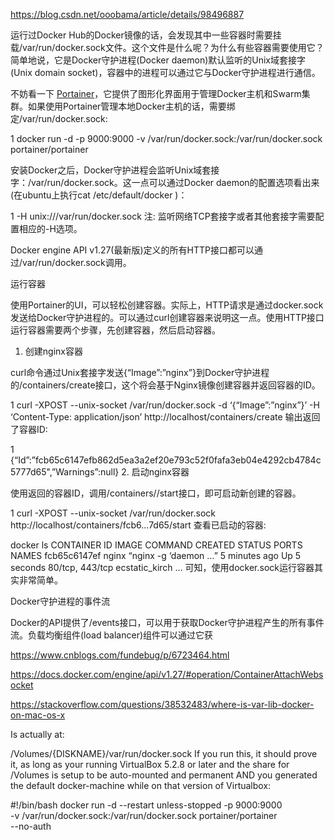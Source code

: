 https://blog.csdn.net/ooobama/article/details/98496887

运行过Docker Hub的Docker镜像的话，会发现其中一些容器时需要挂载/var/run/docker.sock文件。这个文件是什么呢？为什么有些容器需要使用它？简单地说，它是Docker守护进程(Docker daemon)默认监听的Unix域套接字(Unix domain socket)，容器中的进程可以通过它与Docker守护进程进行通信。


不妨看一下 [Portainer](http://portainer.io/)，它提供了图形化界面用于管理Docker主机和Swarm集群。如果使用Portainer管理本地Docker主机的话，需要绑定/var/run/docker.sock:

1
docker run -d -p 9000:9000 -v /var/run/docker.sock:/var/run/docker.sock portainer/portainer

安装Docker之后，Docker守护进程会监听Unix域套接字：/var/run/docker.sock。这一点可以通过Docker daemon的配置选项看出来(在ubuntu上执行cat /etc/default/docker )：

1
-H unix:///var/run/docker.sock
注: 监听网络TCP套接字或者其他套接字需要配置相应的-H选项。

Docker engine API v1.27(最新版)定义的所有HTTP接口都可以通过/var/run/docker.sock调用。

运行容器

使用Portainer的UI，可以轻松创建容器。实际上，HTTP请求是通过docker.sock发送给Docker守护进程的。可以通过curl创建容器来说明这一点。使用HTTP接口运行容器需要两个步骤，先创建容器，然后启动容器。

1. 创建nginx容器

curl命令通过Unix套接字发送{“Image”:”nginx”}到Docker守护进程的/containers/create接口，这个将会基于Nginx镜像创建容器并返回容器的ID。

1
curl -XPOST --unix-socket /var/run/docker.sock -d ‘{“Image”:”nginx”}’ -H ‘Content-Type: application/json’ http://localhost/containers/create
输出返回了容器ID:

1
{“Id”:”fcb65c6147efb862d5ea3a2ef20e793c52f0fafa3eb04e4292cb4784c5777d65",”Warnings”:null}
2. 启动nginx容器

使用返回的容器ID，调用/containers/<ID>/start接口，即可启动新创建的容器。

1
curl -XPOST --unix-socket /var/run/docker.sock http://localhost/containers/fcb6...7d65/start
查看已启动的容器:

docker ls
CONTAINER ID IMAGE COMMAND CREATED STATUS PORTS NAMES
fcb65c6147ef nginx “nginx -g ‘daemon …” 5 minutes ago Up 5 seconds 80/tcp, 443/tcp ecstatic_kirch
...
可知，使用docker.sock运行容器其实非常简单。

Docker守护进程的事件流

Docker的API提供了/events接口，可以用于获取Docker守护进程产生的所有事件流。负载均衡组件(load balancer)组件可以通过它获

https://www.cnblogs.com/fundebug/p/6723464.html

https://docs.docker.com/engine/api/v1.27/#operation/ContainerAttachWebsocket

https://stackoverflow.com/questions/38532483/where-is-var-lib-docker-on-mac-os-x


Is actually at:

/Volumes/{DISKNAME}/var/run/docker.sock
If you run this, it should prove it, as long as your running VirtualBox 5.2.8 or later and the share for /Volumes is setup to be auto-mounted and permanent AND you generated the default docker-machine while on that version of Virtualbox:

#!/bin/bash
docker run -d --restart unless-stopped -p 9000:9000 \
-v /var/run/docker.sock:/var/run/docker.sock portainer/portainer \
--no-auth

